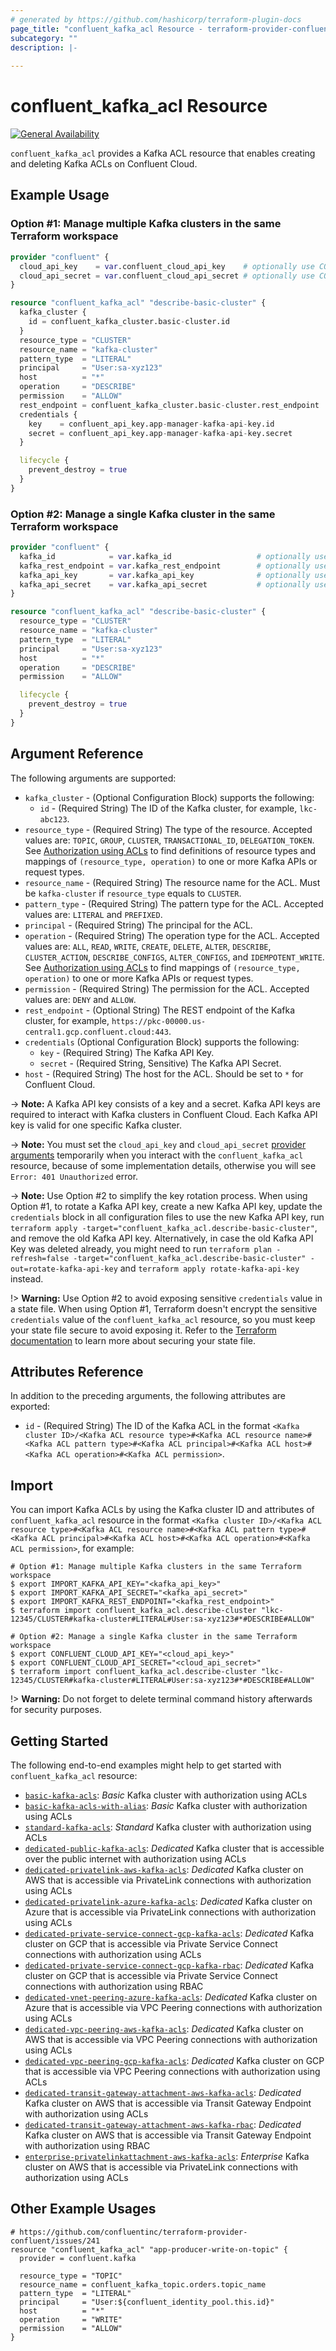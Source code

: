 ```yaml
---
# generated by https://github.com/hashicorp/terraform-plugin-docs
page_title: "confluent_kafka_acl Resource - terraform-provider-confluent"
subcategory: ""
description: |-
  
---
```


# confluent_kafka_acl Resource

[![General Availability](https://img.shields.io/badge/Lifecycle%20Stage-General%20Availability-%2345c6e8)](https://docs.confluent.io/cloud/current/api.html#section/Versioning/API-Lifecycle-Policy)

`confluent_kafka_acl` provides a Kafka ACL resource that enables creating and deleting Kafka ACLs on Confluent Cloud.

## Example Usage

### Option #1: Manage multiple Kafka clusters in the same Terraform workspace

```terraform
provider "confluent" {
  cloud_api_key    = var.confluent_cloud_api_key    # optionally use CONFLUENT_CLOUD_API_KEY env var
  cloud_api_secret = var.confluent_cloud_api_secret # optionally use CONFLUENT_CLOUD_API_SECRET env var
}

resource "confluent_kafka_acl" "describe-basic-cluster" {
  kafka_cluster {
    id = confluent_kafka_cluster.basic-cluster.id
  }
  resource_type = "CLUSTER"
  resource_name = "kafka-cluster"
  pattern_type  = "LITERAL"
  principal     = "User:sa-xyz123"
  host          = "*"
  operation     = "DESCRIBE"
  permission    = "ALLOW"
  rest_endpoint = confluent_kafka_cluster.basic-cluster.rest_endpoint
  credentials {
    key    = confluent_api_key.app-manager-kafka-api-key.id
    secret = confluent_api_key.app-manager-kafka-api-key.secret
  }

  lifecycle {
    prevent_destroy = true
  }
}
```

### Option #2: Manage a single Kafka cluster in the same Terraform workspace

```terraform
provider "confluent" {
  kafka_id            = var.kafka_id                   # optionally use KAFKA_ID env var
  kafka_rest_endpoint = var.kafka_rest_endpoint        # optionally use KAFKA_REST_ENDPOINT env var
  kafka_api_key       = var.kafka_api_key              # optionally use KAFKA_API_KEY env var
  kafka_api_secret    = var.kafka_api_secret           # optionally use KAFKA_API_SECRET env var
}

resource "confluent_kafka_acl" "describe-basic-cluster" {
  resource_type = "CLUSTER"
  resource_name = "kafka-cluster"
  pattern_type  = "LITERAL"
  principal     = "User:sa-xyz123"
  host          = "*"
  operation     = "DESCRIBE"
  permission    = "ALLOW"

  lifecycle {
    prevent_destroy = true
  }
}
```

<!-- schema generated by tfplugindocs -->
## Argument Reference

The following arguments are supported:

- `kafka_cluster` - (Optional Configuration Block) supports the following:
  - `id` - (Required String) The ID of the Kafka cluster, for example, `lkc-abc123`.
- `resource_type` - (Required String) The type of the resource. Accepted values are: `TOPIC`, `GROUP`, `CLUSTER`, `TRANSACTIONAL_ID`, `DELEGATION_TOKEN`. See [Authorization using ACLs](https://docs.confluent.io/platform/current/kafka/authorization.html#operations) to find definitions of resource types and mappings of `(resource_type, operation)` to one or more Kafka APIs or request types.
- `resource_name` - (Required String) The resource name for the ACL. Must be `kafka-cluster` if `resource_type` equals to `CLUSTER`.
- `pattern_type` - (Required String) The pattern type for the ACL. Accepted values are: `LITERAL` and `PREFIXED`.
- `principal` - (Required String) The principal for the ACL.
- `operation` - (Required String) The operation type for the ACL. Accepted values are: `ALL`, `READ`, `WRITE`, `CREATE`, `DELETE`, `ALTER`, `DESCRIBE`, `CLUSTER_ACTION`, `DESCRIBE_CONFIGS`, `ALTER_CONFIGS`, and `IDEMPOTENT_WRITE`.  See [Authorization using ACLs](https://docs.confluent.io/platform/current/kafka/authorization.html#operations) to find mappings of `(resource_type, operation)` to one or more Kafka APIs or request types.
- `permission` - (Required String) The permission for the ACL. Accepted values are: `DENY` and `ALLOW`.
- `rest_endpoint` - (Optional String) The REST endpoint of the Kafka cluster, for example, `https://pkc-00000.us-central1.gcp.confluent.cloud:443`.
- `credentials` (Optional Configuration Block) supports the following:
    - `key` - (Required String) The Kafka API Key.
    - `secret` - (Required String, Sensitive) The Kafka API Secret.
- `host` - (Required String) The host for the ACL. Should be set to `*` for Confluent Cloud.

-> **Note:** A Kafka API key consists of a key and a secret. Kafka API keys are required to interact with Kafka clusters in Confluent Cloud. Each Kafka API key is valid for one specific Kafka cluster.

-> **Note:** You must set the `cloud_api_key` and `cloud_api_secret` [provider arguments](https://registry.terraform.io/providers/confluentinc/confluent/latest/docs#provider-authentication) temporarily when you interact with the `confluent_kafka_acl` resource, because of some implementation details, otherwise you will see `Error: 401 Unauthorized` error.

-> **Note:** Use Option #2 to simplify the key rotation process. When using Option #1, to rotate a Kafka API key, create a new Kafka API key, update the `credentials` block in all configuration files to use the new Kafka API key, run `terraform apply -target="confluent_kafka_acl.describe-basic-cluster"`, and remove the old Kafka API key. Alternatively, in case the old Kafka API Key was deleted already, you might need to run `terraform plan -refresh=false -target="confluent_kafka_acl.describe-basic-cluster" -out=rotate-kafka-api-key` and `terraform apply rotate-kafka-api-key` instead.

!> **Warning:** Use Option #2 to avoid exposing sensitive `credentials` value in a state file. When using Option #1, Terraform doesn't encrypt the sensitive `credentials` value of the `confluent_kafka_acl` resource, so you must keep your state file secure to avoid exposing it. Refer to the [Terraform documentation](https://www.terraform.io/docs/language/state/sensitive-data.html) to learn more about securing your state file.

## Attributes Reference

In addition to the preceding arguments, the following attributes are exported:

- `id` - (Required String) The ID of the Kafka ACL in the format `<Kafka cluster ID>/<Kafka ACL resource type>#<Kafka ACL resource name>#<Kafka ACL pattern type>#<Kafka ACL principal>#<Kafka ACL host>#<Kafka ACL operation>#<Kafka ACL permission>`.

## Import

You can import Kafka ACLs by using the Kafka cluster ID and attributes of `confluent_kafka_acl` resource in the format `<Kafka cluster ID>/<Kafka ACL resource type>#<Kafka ACL resource name>#<Kafka ACL pattern type>#<Kafka ACL principal>#<Kafka ACL host>#<Kafka ACL operation>#<Kafka ACL permission>`, for example:

```shell
# Option #1: Manage multiple Kafka clusters in the same Terraform workspace
$ export IMPORT_KAFKA_API_KEY="<kafka_api_key>"
$ export IMPORT_KAFKA_API_SECRET="<kafka_api_secret>"
$ export IMPORT_KAFKA_REST_ENDPOINT="<kafka_rest_endpoint>"
$ terraform import confluent_kafka_acl.describe-cluster "lkc-12345/CLUSTER#kafka-cluster#LITERAL#User:sa-xyz123#*#DESCRIBE#ALLOW"

# Option #2: Manage a single Kafka cluster in the same Terraform workspace
$ export CONFLUENT_CLOUD_API_KEY="<cloud_api_key>"
$ export CONFLUENT_CLOUD_API_SECRET="<cloud_api_secret>"
$ terraform import confluent_kafka_acl.describe-cluster "lkc-12345/CLUSTER#kafka-cluster#LITERAL#User:sa-xyz123#*#DESCRIBE#ALLOW"
```

!> **Warning:** Do not forget to delete terminal command history afterwards for security purposes.

## Getting Started
The following end-to-end examples might help to get started with `confluent_kafka_acl` resource:
  * [`basic-kafka-acls`](https://github.com/confluentinc/terraform-provider-confluent/tree/master/examples/configurations/basic-kafka-acls): _Basic_ Kafka cluster with authorization using ACLs
  * [`basic-kafka-acls-with-alias`](https://github.com/confluentinc/terraform-provider-confluent/tree/master/examples/configurations/basic-kafka-acls-with-alias): _Basic_ Kafka cluster with authorization using ACLs
  * [`standard-kafka-acls`](https://github.com/confluentinc/terraform-provider-confluent/tree/master/examples/configurations/standard-kafka-acls): _Standard_ Kafka cluster with authorization using ACLs
  * [`dedicated-public-kafka-acls`](https://github.com/confluentinc/terraform-provider-confluent/tree/master/examples/configurations/dedicated-public-kafka-acls): _Dedicated_ Kafka cluster that is accessible over the public internet with authorization using ACLs
  * [`dedicated-privatelink-aws-kafka-acls`](https://github.com/confluentinc/terraform-provider-confluent/tree/master/examples/configurations/dedicated-privatelink-aws-kafka-acls): _Dedicated_ Kafka cluster on AWS that is accessible via PrivateLink connections with authorization using ACLs
  * [`dedicated-privatelink-azure-kafka-acls`](https://github.com/confluentinc/terraform-provider-confluent/tree/master/examples/configurations/dedicated-privatelink-azure-kafka-acls): _Dedicated_ Kafka cluster on Azure that is accessible via PrivateLink connections with authorization using ACLs
  * [`dedicated-private-service-connect-gcp-kafka-acls`](https://github.com/confluentinc/terraform-provider-confluent/tree/master/examples/configurations/dedicated-private-service-connect-gcp-kafka-acls): _Dedicated_ Kafka cluster on GCP that is accessible via Private Service Connect connections with authorization using ACLs
  * [`dedicated-private-service-connect-gcp-kafka-rbac`](https://github.com/confluentinc/terraform-provider-confluent/tree/master/examples/configurations/dedicated-private-service-connect-gcp-kafka-rbac): _Dedicated_ Kafka cluster on GCP that is accessible via Private Service Connect connections with authorization using RBAC
  * [`dedicated-vnet-peering-azure-kafka-acls`](https://github.com/confluentinc/terraform-provider-confluent/tree/master/examples/configurations/dedicated-vnet-peering-azure-kafka-acls): _Dedicated_ Kafka cluster on Azure that is accessible via VPC Peering connections with authorization using ACLs
  * [`dedicated-vpc-peering-aws-kafka-acls`](https://github.com/confluentinc/terraform-provider-confluent/tree/master/examples/configurations/dedicated-vpc-peering-aws-kafka-acls): _Dedicated_ Kafka cluster on AWS that is accessible via VPC Peering connections with authorization using ACLs
  * [`dedicated-vpc-peering-gcp-kafka-acls`](https://github.com/confluentinc/terraform-provider-confluent/tree/master/examples/configurations/dedicated-vpc-peering-gcp-kafka-acls): _Dedicated_ Kafka cluster on GCP that is accessible via VPC Peering connections with authorization using ACLs
  * [`dedicated-transit-gateway-attachment-aws-kafka-acls`](https://github.com/confluentinc/terraform-provider-confluent/tree/master/examples/configurations/dedicated-transit-gateway-attachment-aws-kafka-acls): _Dedicated_ Kafka cluster on AWS that is accessible via Transit Gateway Endpoint with authorization using ACLs
  * [`dedicated-transit-gateway-attachment-aws-kafka-rbac`](https://github.com/confluentinc/terraform-provider-confluent/tree/master/examples/configurations/dedicated-transit-gateway-attachment-aws-kafka-rbac): _Dedicated_ Kafka cluster on AWS that is accessible via Transit Gateway Endpoint with authorization using RBAC
  * [`enterprise-privatelinkattachment-aws-kafka-acls`](https://github.com/confluentinc/terraform-provider-confluent/tree/master/examples/configurations/enterprise-privatelinkattachment-aws-kafka-acls): _Enterprise_ Kafka cluster on AWS that is accessible via PrivateLink connections with authorization using ACLs

## Other Example Usages
```
# https://github.com/confluentinc/terraform-provider-confluent/issues/241
resource "confluent_kafka_acl" "app-producer-write-on-topic" {
  provider = confluent.kafka

  resource_type = "TOPIC"
  resource_name = confluent_kafka_topic.orders.topic_name
  pattern_type  = "LITERAL"
  principal     = "User:${confluent_identity_pool.this.id}"
  host          = "*"
  operation     = "WRITE"
  permission    = "ALLOW"
}
```
